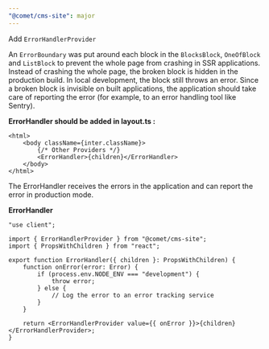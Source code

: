 ```yaml
---
"@comet/cms-site": major
---
```


Add `ErrorHandlerProvider`

An `ErrorBoundary` was put around each block in the `BlocksBlock`, `OneOfBlock` and `ListBlock` to prevent the whole page from crashing in SSR applications. Instead of crashing the whole page, the broken block is hidden in the production build. In local development, the block still throws an error. Since a broken block is invisible on built applications, the application should take care of reporting the error (for example, to an error handling tool like Sentry).

**ErrorHandler should be added in layout.ts :**

```tsx
<html>
    <body className={inter.className}>
        {/* Other Providers */}
        <ErrorHandler>{children}</ErrorHandler>
    </body>
</html>
```

The ErrorHandler receives the errors in the application and can report the error in production mode.

**ErrorHandler**

```tsx
"use client";

import { ErrorHandlerProvider } from "@comet/cms-site";
import { PropsWithChildren } from "react";

export function ErrorHandler({ children }: PropsWithChildren) {
    function onError(error: Error) {
        if (process.env.NODE_ENV === "development") {
            throw error;
        } else {
            // Log the error to an error tracking service
        }
    }

    return <ErrorHandlerProvider value={{ onError }}>{children}</ErrorHandlerProvider>;
}
```
